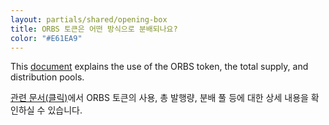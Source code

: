 ```yaml
---
layout: partials/shared/opening-box
title: ORBS 토큰은 어떤 방식으로 분배되나요?
color: "#E61EA9"
---
```


This [document](white-papers/orbs-token-distribution) explains the use of the ORBS token, the total supply, and distribution pools.

[관련 문서(클릭)](white-papers/orbs-token-distribution)에서 ORBS 토큰의 사용, 총 발행량, 분배 풀 등에 대한 상세 내용을 확인하실 수 있습니다.
